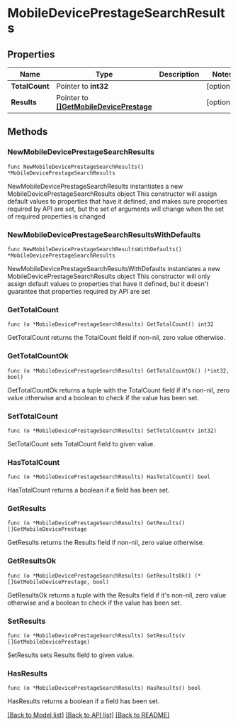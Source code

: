 # MobileDevicePrestageSearchResults

## Properties

Name | Type | Description | Notes
------------ | ------------- | ------------- | -------------
**TotalCount** | Pointer to **int32** |  | [optional] 
**Results** | Pointer to [**[]GetMobileDevicePrestage**](GetMobileDevicePrestage.md) |  | [optional] 

## Methods

### NewMobileDevicePrestageSearchResults

`func NewMobileDevicePrestageSearchResults() *MobileDevicePrestageSearchResults`

NewMobileDevicePrestageSearchResults instantiates a new MobileDevicePrestageSearchResults object
This constructor will assign default values to properties that have it defined,
and makes sure properties required by API are set, but the set of arguments
will change when the set of required properties is changed

### NewMobileDevicePrestageSearchResultsWithDefaults

`func NewMobileDevicePrestageSearchResultsWithDefaults() *MobileDevicePrestageSearchResults`

NewMobileDevicePrestageSearchResultsWithDefaults instantiates a new MobileDevicePrestageSearchResults object
This constructor will only assign default values to properties that have it defined,
but it doesn't guarantee that properties required by API are set

### GetTotalCount

`func (o *MobileDevicePrestageSearchResults) GetTotalCount() int32`

GetTotalCount returns the TotalCount field if non-nil, zero value otherwise.

### GetTotalCountOk

`func (o *MobileDevicePrestageSearchResults) GetTotalCountOk() (*int32, bool)`

GetTotalCountOk returns a tuple with the TotalCount field if it's non-nil, zero value otherwise
and a boolean to check if the value has been set.

### SetTotalCount

`func (o *MobileDevicePrestageSearchResults) SetTotalCount(v int32)`

SetTotalCount sets TotalCount field to given value.

### HasTotalCount

`func (o *MobileDevicePrestageSearchResults) HasTotalCount() bool`

HasTotalCount returns a boolean if a field has been set.

### GetResults

`func (o *MobileDevicePrestageSearchResults) GetResults() []GetMobileDevicePrestage`

GetResults returns the Results field if non-nil, zero value otherwise.

### GetResultsOk

`func (o *MobileDevicePrestageSearchResults) GetResultsOk() (*[]GetMobileDevicePrestage, bool)`

GetResultsOk returns a tuple with the Results field if it's non-nil, zero value otherwise
and a boolean to check if the value has been set.

### SetResults

`func (o *MobileDevicePrestageSearchResults) SetResults(v []GetMobileDevicePrestage)`

SetResults sets Results field to given value.

### HasResults

`func (o *MobileDevicePrestageSearchResults) HasResults() bool`

HasResults returns a boolean if a field has been set.


[[Back to Model list]](../README.md#documentation-for-models) [[Back to API list]](../README.md#documentation-for-api-endpoints) [[Back to README]](../README.md)


